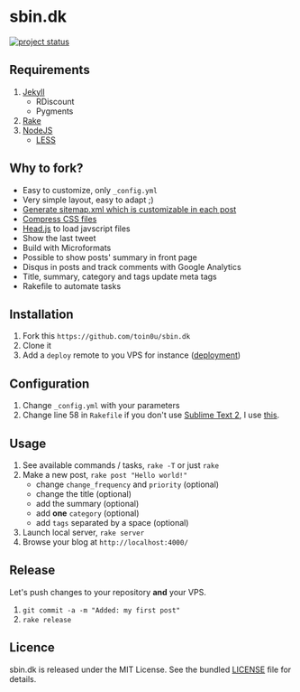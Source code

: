 sbin.dk
=======

[![project status](http://stillmaintained.com/toin0u/sbin.dk.png)](http://stillmaintained.com/toin0u/sbin.dk)

Requirements
------------
1. [Jekyll](https://github.com/mojombo/jekyll/wiki/Install)
    * RDiscount
    * Pygments
2. [Rake](http://rake.rubyforge.org/)
3. [NodeJS](http://www.nodejs.org/#download)
    * [LESS](http://lesscss.org/)


Why to fork?
------------
* Easy to customize, only `_config.yml`
* Very simple layout, easy to adapt ;)
* [Generate sitemap.xml which is customizable in each post](http://www.kinnetica.com)
* [Compress CSS files](https://gist.github.com/2391969)
* [Head.js](http://headjs.com) to load javscript files
* Show the last tweet
* Build with Microformats
* Possible to show posts' summary in front page
* Disqus in posts and track comments with Google Analytics
* Title, summary, category and tags update meta tags
* Rakefile to automate tasks


Installation
------------
1. Fork this `https://github.com/toin0u/sbin.dk`
2. Clone it
3. Add a `deploy` remote to you VPS for instance ([deployment](https://github.com/mojombo/jekyll/wiki/Deployment))


Configuration
-------------
1. Change `_config.yml` with your parameters
2. Change line 58 in `Rakefile` if you don't use [Sublime Text 2](http://www.sublimetext.com/), I use [this](http://www.sublimetext.com/docs/2/osx_command_line.html).


Usage
-----
1. See available commands / tasks, `rake -T` or just `rake`
2. Make a new post, `rake post "Hello world!"`
    * change `change_frequency` and `priority` (optional)
    * change the title (optional)
    * add the summary (optional)
    * add **one** `category` (optional)
    * add `tags` separated by a space (optional)
3. Launch local server, `rake server`
4. Browse your blog at `http://localhost:4000/`


Release
-------
Let's push changes to your repository **and** your VPS.

1. `git commit -a -m "Added: my first post"`
2. `rake release`


Licence
-------
sbin.dk is released under the MIT License. See the bundled [LICENSE](LICENSE) file for details.